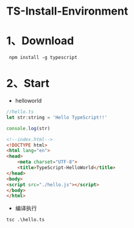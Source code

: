 # TS-Install-Environment

# 1、Download

```shell
 npm install -g typescript
```

# 2、Start

- helloworld

```javascript
//hello.ts
let str:string = 'Hello TypeScript!!'

console.log(str)
```

```html
<!--index.html-->
<!DOCTYPE html>
<html lang="en">
<head>
    <meta charset="UTF-8">
    <title>TypeScript-HelloWorld</title>
</head>
<body>
<script src="./hello.js"></script>
</body>
</html>
```

- 编译执行

```shell
tsc .\hello.ts
```

